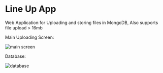 # Line Up App
 Web Application for Uploading and storing files in MongoDB, Also supports file upload > 16mb


Main Uploading Screen:

![main screen](https://user-images.githubusercontent.com/79582395/216681381-4fdd489a-7777-4154-80b5-cf4018b02010.jpeg)

Database:

![database](https://user-images.githubusercontent.com/79582395/216681412-108361fd-ba87-47eb-8911-c7bf91aecbf3.jpeg)
